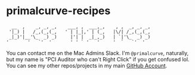 # primalcurve-recipes

```
  __  ,    _, _, _,    ___, ,  ___,_,    , ,  _, _, _, 
 '|_) |   /_,(_,(_,   ' | |_|,' | (_,   |\/| /_,(_,(_, 
 _|_)'|__'\_  _) _)     |'| |  _|_,_)   | `|'\_  _) _) 
'       '   `'  '       ' ' ` '   '     '  `   `'  '   
```

You can contact me on the Mac Admins Slack. I'm `@primalcurve`, naturally, but my name is "PCI Auditor who can't Right Click" if you get confused lol. You can see my other repos/projects in my main [GitHub Account](https://github.com/primalcurve).
